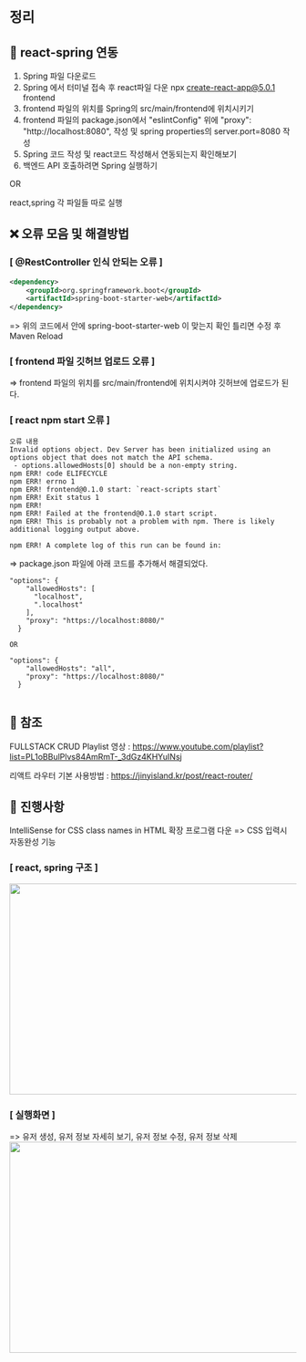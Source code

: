 # `정리`

## :pushpin: react-spring 연동 
1. Spring 파일 다운로드
2. Spring 에서 터미널 접속 후 react파일 다운 npx create-react-app@5.0.1 frontend
3. frontend 파일의 위치를 Spring의 src/main/frontend에 위치시키기
4. frontend 파일의 package.json에서 "eslintConfig" 위에 "proxy": "http://localhost:8080", 작성 및 spring properties의 server.port=8080 작성
5. Spring 코드 작성 및 react코드 작성해서 연동되는지 확인해보기
6. 백엔드 API 호출하려면 Spring 실행하기

OR

react,spring 각 파일들 따로 실행

## :x: 오류 모음 및 해결방법
### [ @RestController 인식 안되는 오류 ] </br>
```xml
<dependency>
	<groupId>org.springframework.boot</groupId>
	<artifactId>spring-boot-starter-web</artifactId>
</dependency>
```
=> 위의 코드에서 <artifactId>안에 spring-boot-starter-web 이 맞는지 확인 틀리면 수정 후 Maven Reload

### [ frontend 파일 깃허브 업로드 오류 ] </br>
=> frontend 파일의 위치를 src/main/frontend에 위치시켜야 깃허브에 업로드가 된다.

### [ react npm start 오류 ]
```
오류 내용
Invalid options object. Dev Server has been initialized using an options object that does not match the API schema.
 - options.allowedHosts[0] should be a non-empty string.
npm ERR! code ELIFECYCLE
npm ERR! errno 1
npm ERR! frontend@0.1.0 start: `react-scripts start`
npm ERR! Exit status 1
npm ERR! 
npm ERR! Failed at the frontend@0.1.0 start script.
npm ERR! This is probably not a problem with npm. There is likely additional logging output above.

npm ERR! A complete log of this run can be found in:
```

=> package.json 파일에 아래 코드를 추가해서 해결되었다.
```
"options": {
    "allowedHosts": [
      "localhost",
      ".localhost"
    ],
    "proxy": "https://localhost:8080/"
  }
  
OR

"options": {
    "allowedHosts": "all",
    "proxy": "https://localhost:8080/"
  }
  
```
## :bookmark: 참조
FULLSTACK CRUD Playlist 영상 : https://www.youtube.com/playlist?list=PL1oBBulPlvs84AmRmT-_3dGz4KHYuINsj

리액트 라우터 기본 사용방법 : https://jinyisland.kr/post/react-router/

##  :running: 진행사항
IntelliSense for CSS class names in HTML 확장 프로그램 다운 => CSS 입력시 자동완성 기능

### [ react, spring 구조 ]

<img src="https://user-images.githubusercontent.com/76469073/235279692-05d8a762-d724-41a2-b211-020a5e04b263.png" width="600" height="370">
 
### [ 실행화면 ]
=> 유저 생성, 유저 정보 자세히 보기, 유저 정보 수정, 유저 정보 삭제
<img src="" width="600" height="370">

